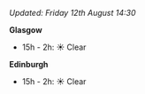 *Updated: Friday 12th August 14:30*

**Glasgow**

* 15h - 2h: :sunny: Clear

**Edinburgh**

* 15h - 2h: :sunny: Clear
